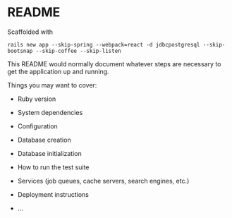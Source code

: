 # README

Scaffolded with

```console
rails new app --skip-spring --webpack=react -d jdbcpostgresql --skip-bootsnap --skip-coffee --skip-listen
```

This README would normally document whatever steps are necessary to get the
application up and running.

Things you may want to cover:

- Ruby version

- System dependencies

- Configuration

- Database creation

- Database initialization

- How to run the test suite

- Services (job queues, cache servers, search engines, etc.)

- Deployment instructions

- ...
